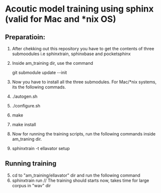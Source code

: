 # Acoutic model training using sphinx (valid for Mac and *nix OS)

## Preparatioin:
1. After chekking out this repository you have to get the contents of three submoodules i.e sphinxtrain, sphinxbase and pocketsphinx

2. Inside am_training dir, use the command

    git submodule update --init 
    
3. Now you have to install all the three submodules. For Mac/*nix systems, its the following commads.
  1. ./autogen.sh
  2. ./configure.sh
  3. make
  4. make install
  
4. Now for running the training scripts, run the following commands inside am_traning dir.
  1. sphinxtrain -t ellavator setup

## Running training
5. cd to "am_training/ellavator" dir and run the following command
6. sphinxtrain run  // The training should starts now, takes time for large corpus in "wav" dir
